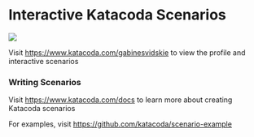 # Interactive Katacoda Scenarios

[![](http://shields.katacoda.com/katacoda/gabinesvidskie/count.svg)](https://www.katacoda.com/gabinesvidskie "Get your profile on Katacoda.com")

Visit https://www.katacoda.com/gabinesvidskie to view the profile and interactive scenarios

### Writing Scenarios
Visit https://www.katacoda.com/docs to learn more about creating Katacoda scenarios

For examples, visit https://github.com/katacoda/scenario-example

